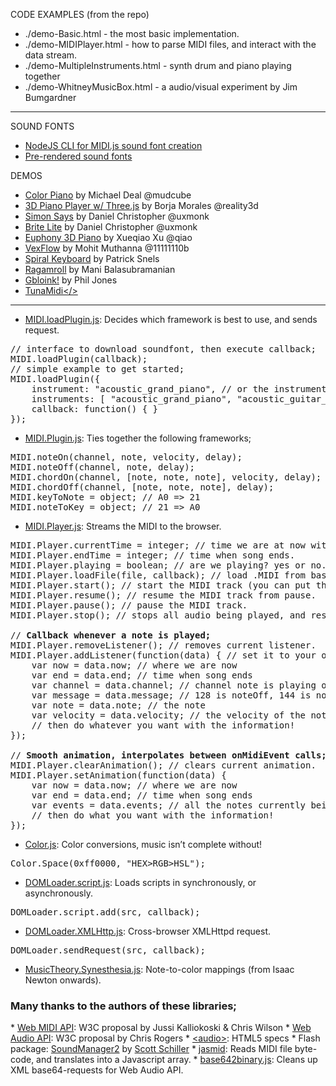 CODE EXAMPLES (from the repo)

* ./demo-Basic.html - the most basic implementation.
* ./demo-MIDIPlayer.html - how to parse MIDI files, and interact with the data stream.
* ./demo-MultipleInstruments.html - synth drum and piano playing together
* ./demo-WhitneyMusicBox.html - a audio/visual experiment by Jim Bumgardner

-------------

SOUND FONTS

* <a href="https://github.com/SHMEDIALIMITED/SoundFontJS">NodeJS CLI for MIDI.js sound font creation</a>
* <a href="https://github.com/gleitz/midi-js-soundfonts">Pre-rendered sound fonts</a>

DEMOS

* <a href="http://mudcu.be/piano/">Color Piano</a> by Michael Deal @mudcube
* <a href="http://www.rgba.org/r3d/3d-piano-player/">3D Piano Player w/ Three.js</a> by Borja Morales @reality3d
* <a href="http://labs.uxmonk.com/simon-says/">Simon Says</a> by Daniel Christopher @uxmonk
* <a href="http://labs.uxmonk.com/brite-lite/">Brite Lite</a> by Daniel Christopher @uxmonk
* <a href="http://qiao.github.com/euphony/">Euphony 3D Piano</a> by Xueqiao Xu @qiao
* <a href="http://my.vexflow.com/articles/53">VexFlow</a> by Mohit Muthanna @11111110b
* <a href="http://spiral.qet.me/">Spiral Keyboard</a> by Patrick Snels
* <a href="http://online-compute.rhcloud.com/ragamroll/">Ragamroll</a> by Mani Balasubramanian
* <a href="http://gbloink.com/alpha/">Gbloink!</a> by Phil Jones
* <a href="http://moniquerio.com/tunamidi/">TunaMidi</>

-------------

* <a href="./js/MIDI/LoadPlugin.js">MIDI.loadPlugin.js</a>: Decides which framework is best to use, and sends request.

<pre>
// interface to download soundfont, then execute callback;
MIDI.loadPlugin(callback);
// simple example to get started;
MIDI.loadPlugin({
    instrument: "acoustic_grand_piano", // or the instrument code 1 (aka the default)
    instruments: [ "acoustic_grand_piano", "acoustic_guitar_nylon" ], // or multiple instruments
    callback: function() { }
});
</pre>

* <a href="./js/MIDI/Plugin.js">MIDI.Plugin.js</a>: Ties together the following frameworks;

<pre>
MIDI.noteOn(channel, note, velocity, delay);
MIDI.noteOff(channel, note, delay);
MIDI.chordOn(channel, [note, note, note], velocity, delay);
MIDI.chordOff(channel, [note, note, note], delay);
MIDI.keyToNote = object; // A0 => 21
MIDI.noteToKey = object; // 21 => A0
</pre>

* <a href="./js/MIDI/Player.js">MIDI.Player.js</a>: Streams the MIDI to the browser.

<pre>
MIDI.Player.currentTime = integer; // time we are at now within the song.
MIDI.Player.endTime = integer; // time when song ends.
MIDI.Player.playing = boolean; // are we playing? yes or no.
MIDI.Player.loadFile(file, callback); // load .MIDI from base64 or binary XML request.
MIDI.Player.start(); // start the MIDI track (you can put this in the loadFile callback)
MIDI.Player.resume(); // resume the MIDI track from pause.
MIDI.Player.pause(); // pause the MIDI track.
MIDI.Player.stop(); // stops all audio being played, and resets currentTime to 0.

// <b>Callback whenever a note is played;</b>
MIDI.Player.removeListener(); // removes current listener.
MIDI.Player.addListener(function(data) { // set it to your own function!
    var now = data.now; // where we are now
    var end = data.end; // time when song ends
    var channel = data.channel; // channel note is playing on
    var message = data.message; // 128 is noteOff, 144 is noteOn
    var note = data.note; // the note
    var velocity = data.velocity; // the velocity of the note
    // then do whatever you want with the information!
});

// <b>Smooth animation, interpolates between onMidiEvent calls;</b>
MIDI.Player.clearAnimation(); // clears current animation.
MIDI.Player.setAnimation(function(data) {
    var now = data.now; // where we are now
    var end = data.end; // time when song ends
    var events = data.events; // all the notes currently being processed
    // then do what you want with the information!
});</pre>

* <a href="./js/Color/SpaceW3.js">Color.js</a>: Color conversions, music isn&rsquo;t complete without!
<pre>Color.Space(0xff0000, "HEX>RGB>HSL");</pre>
* <a href="./js/Window/DOMLoader.script.js">DOMLoader.script.js</a>: Loads scripts in synchronously, or asynchronously.
<pre>DOMLoader.script.add(src, callback);</pre>
* <a href="./js/Window/DOMLoader.XMLHttp.js">DOMLoader.XMLHttp.js</a>: Cross-browser XMLHttpd request.
<pre>DOMLoader.sendRequest(src, callback);</pre>
* <a href="./js/MusicTheory/Synesthesia.js">MusicTheory.Synesthesia.js</a>: Note-to-color mappings (from Isaac Newton onwards).
 <h3>Many thanks to the authors of these libraries;</h3>
* <a href="http://webaudio.github.io/web-midi-api/">Web MIDI API</a>: W3C proposal by Jussi Kalliokoski & Chris Wilson
* <a href="https://dvcs.w3.org/hg/audio/raw-file/tip/webaudio/specification.html">Web Audio API</a>: W3C proposal by Chris Rogers
* <a href="http://dev.w3.org/html5/spec/Overview.html">&lt;audio&gt;</a>: HTML5 specs
* Flash package: <a href="http://www.schillmania.com/projects/soundmanager2/">SoundManager2</a> by <a href="http://schillmania.com">Scott Schiller</a>
* <a href="https://github.com/gasman/jasmid">jasmid</a>: Reads MIDI file byte-code, and translates into a Javascript array.
* <a href="http://blog.danguer.com/2011/10/24/base64-binary-decoding-in-javascript/">base642binary.js</a>: Cleans up XML base64-requests for Web Audio API.
